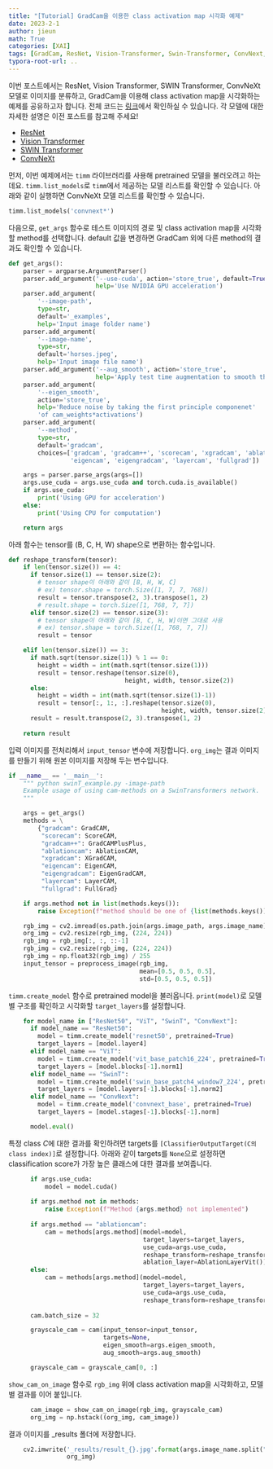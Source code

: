 ```yaml
---
title: "[Tutorial] GradCam을 이용한 class activation map 시각화 예제"
date: 2023-2-1
author: jieun
math: True
categories: [XAI]
tags: [GradCam, ResNet, Vision-Transformer, Swin-Transformer, ConvNext, Image-Classificaion]
typora-root-url: ..
---
```


이번 포스트에서는 ResNet, Vision Transformer, SWIN Transformer, ConvNeXt 모델로 이미지를 분류하고, GradCam을 이용해 class activation map을 시각화하는 예제를 공유하고자 합니다. 전체 코드는 [링크](https://github.com/jieun121070/gradcam-tutorial)에서 확인하실 수 있습니다. 각 모델에 대한 자세한 설명은 이전 포스트를 참고해 주세요!

- [ResNet](https://jieun121070.github.io/posts/Resnet/)
- [Vision Transformer](https://jieun121070.github.io/posts/paper-review-An-Image-is-Worth-16x16-Words-Transformers-for-Image-Recognition-at-Scale/)
- [SWIN Transformer](https://jieun121070.github.io/posts/paper-review-Swin-Transformer-Hierarchical-Vision-Transformer-using-Shifted-Windows/)
- [ConvNeXt](https://jieun121070.github.io/posts/paper-review-A-ConvNet-for-the-2020s/) 



먼저, 이번 예제에서는 `timm` 라이브러리를 사용해 pretrained 모델을 불러오려고 하는데요. `timm.list_models`로 `timm`에서 제공하는 모델 리스트를 확인할 수 있습니다. 아래와 같이 실행하면 ConvNeXt 모델 리스트를 확인할 수 있습니다.

```python
timm.list_models('convnext*')
```

다음으로, `get_args` 함수로 테스트 이미지의 경로 및 class activation map을 시각화할 method를 선택합니다. default 값을 변경하면 GradCam 외에 다른 method의 결과도 확인할 수 있습니다.

```python
def get_args():
    parser = argparse.ArgumentParser()
    parser.add_argument('--use-cuda', action='store_true', default=True,
                        help='Use NVIDIA GPU acceleration')
    parser.add_argument(
        '--image-path',
        type=str,
        default='_examples',
        help='Input image folder name')
    parser.add_argument(
        '--image-name',
        type=str,
        default='horses.jpeg',
        help='Input image file name')
    parser.add_argument('--aug_smooth', action='store_true',
                        help='Apply test time augmentation to smooth the CAM')
    parser.add_argument(
        '--eigen_smooth',
        action='store_true',
        help='Reduce noise by taking the first principle componenet'
        'of cam_weights*activations')
    parser.add_argument(
        '--method',
        type=str,
        default='gradcam',
        choices=['gradcam', 'gradcam++', 'scorecam', 'xgradcam', 'ablationcam',
                 'eigencam', 'eigengradcam', 'layercam', 'fullgrad'])

    args = parser.parse_args(args=[])
    args.use_cuda = args.use_cuda and torch.cuda.is_available()
    if args.use_cuda:
        print('Using GPU for acceleration')
    else:
        print('Using CPU for computation')

    return args
```

아래 함수는 tensor를 (B, C, H, W) shape으로 변환하는 함수입니다.

```python
def reshape_transform(tensor):    
    if len(tensor.size()) == 4:
      if tensor.size(1) == tensor.size(2):
        # tensor shape이 아래와 같이 [B, H, W, C]
        # ex) tensor.shape = torch.Size([1, 7, 7, 768])
        result = tensor.transpose(2, 3).transpose(1, 2)
        # result.shape = torch.Size([1, 768, 7, 7])
      elif tensor.size(2) == tensor.size(3):
        # tensor shape이 아래와 같이 [B, C, H, W]이면 그대로 사용
        # ex) tensor.shape = torch.Size([1, 768, 7, 7])
        result = tensor

    elif len(tensor.size()) == 3:
      if math.sqrt(tensor.size(1)) % 1 == 0:
        height = width = int(math.sqrt(tensor.size(1)))
        result = tensor.reshape(tensor.size(0),
                                height, width, tensor.size(2))
      else:
        height = width = int(math.sqrt(tensor.size(1)-1))
        result = tensor[:, 1:, :].reshape(tensor.size(0),
                                          height, width, tensor.size(2))
      result = result.transpose(2, 3).transpose(1, 2)
    
    return result
```

입력 이미지를 전처리해서 `input_tensor` 변수에 저장합니다. `org_img`는 결과 이미지를 만들기 위해 원본 이미지를 저장해 두는 변수입니다.

```python
if __name__ == '__main__':
    """ python swinT_example.py -image-path 
    Example usage of using cam-methods on a SwinTransformers network.
    """

    args = get_args()
    methods = \
        {"gradcam": GradCAM,
         "scorecam": ScoreCAM,
         "gradcam++": GradCAMPlusPlus,
         "ablationcam": AblationCAM,
         "xgradcam": XGradCAM,
         "eigencam": EigenCAM,
         "eigengradcam": EigenGradCAM,
         "layercam": LayerCAM,
         "fullgrad": FullGrad}

    if args.method not in list(methods.keys()):
        raise Exception(f"method should be one of {list(methods.keys())}")

    rgb_img = cv2.imread(os.path.join(args.image_path, args.image_name), 1)
    org_img = cv2.resize(rgb_img, (224, 224))
    rgb_img = rgb_img[:, :, ::-1]
    rgb_img = cv2.resize(rgb_img, (224, 224))
    rgb_img = np.float32(rgb_img) / 255
    input_tensor = preprocess_image(rgb_img,
                                    mean=[0.5, 0.5, 0.5],
                                    std=[0.5, 0.5, 0.5])
```

`timm.create_model` 함수로 pretrained model을 불러옵니다. `print(model)`로 모델별 구조를 확인하고 시각화할 `target_layers`를 설정합니다.

```python
    for model_name in ["ResNet50", "ViT", "SwinT", "ConvNext"]:
      if model_name == "ResNet50":
        model = timm.create_model('resnet50', pretrained=True)
        target_layers = [model.layer4]
      elif model_name == "ViT":
        model = timm.create_model('vit_base_patch16_224', pretrained=True)
        target_layers = [model.blocks[-1].norm1]
      elif model_name == "SwinT":
        model = timm.create_model('swin_base_patch4_window7_224', pretrained=True)
        target_layers = [model.layers[-1].blocks[-1].norm2]
      elif model_name == "ConvNext":
        model = timm.create_model('convnext_base', pretrained=True)
        target_layers = [model.stages[-1].blocks[-1].norm]

      model.eval()
```

특정 class $C$에 대한 결과를 확인하려면 targets를 `[ClassifierOutputTarget(C의 class index)]`로 설정합니다. 아래와 같이 targets를 `None`으로 설정하면 classification score가 가장 높은 클래스에 대한 결과를 보여줍니다.

```python
      if args.use_cuda:
          model = model.cuda()
    
      if args.method not in methods:
          raise Exception(f"Method {args.method} not implemented")
    
      if args.method == "ablationcam":
          cam = methods[args.method](model=model,
                                     target_layers=target_layers,
                                     use_cuda=args.use_cuda,
                                     reshape_transform=reshape_transform,
                                     ablation_layer=AblationLayerVit())
      else:
          cam = methods[args.method](model=model,
                                     target_layers=target_layers,
                                     use_cuda=args.use_cuda,
                                     reshape_transform=reshape_transform)
    
      cam.batch_size = 32

      grayscale_cam = cam(input_tensor=input_tensor,
                          targets=None,
                          eigen_smooth=args.eigen_smooth,
                          aug_smooth=args.aug_smooth)

      grayscale_cam = grayscale_cam[0, :]
```

`show_cam_on_image` 함수로 `rgb_img` 위에 class activation map을 시각화하고, 모델별 결과를 이어 붙입니다.

```python
      cam_image = show_cam_on_image(rgb_img, grayscale_cam)
      org_img = np.hstack((org_img, cam_image))
```

결과 이미지를 _results 폴더에 저장합니다.

```python
    cv2.imwrite('_results/result_{}.jpg'.format(args.image_name.split(".")[0]),
                org_img)
```
